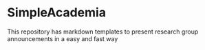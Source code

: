 # SimpleAcademia
This repository has markdown templates to present research group announcements in a easy and fast way
